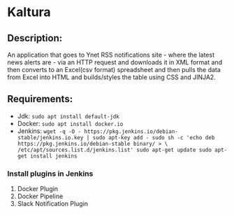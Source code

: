 # Kaltura

## **Description:**
An application that goes to Ynet RSS notifications site - where the latest news alerts are - via an HTTP request and downloads it in XML format and then converts to an Excel(csv format) spreadsheet and then pulls the data from Excel into HTML and builds/styles the table using CSS and JINJA2.

## **Requirements:**
- Jdk: `sudo apt install default-jdk`
- Docker: `sudo apt install docker.io`
- Jenkins: 
`wget -q -O - https://pkg.jenkins.io/debian-stable/jenkins.io.key | sudo apt-key add -
sudo sh -c 'echo deb https://pkg.jenkins.io/debian-stable binary/ > \
    /etc/apt/sources.list.d/jenkins.list'
sudo apt-get update
sudo apt-get install jenkins`

### **Install plugins in Jenkins**
1. Docker Plugin
2. Docker Pipeline
3. Slack Notification Plugin
